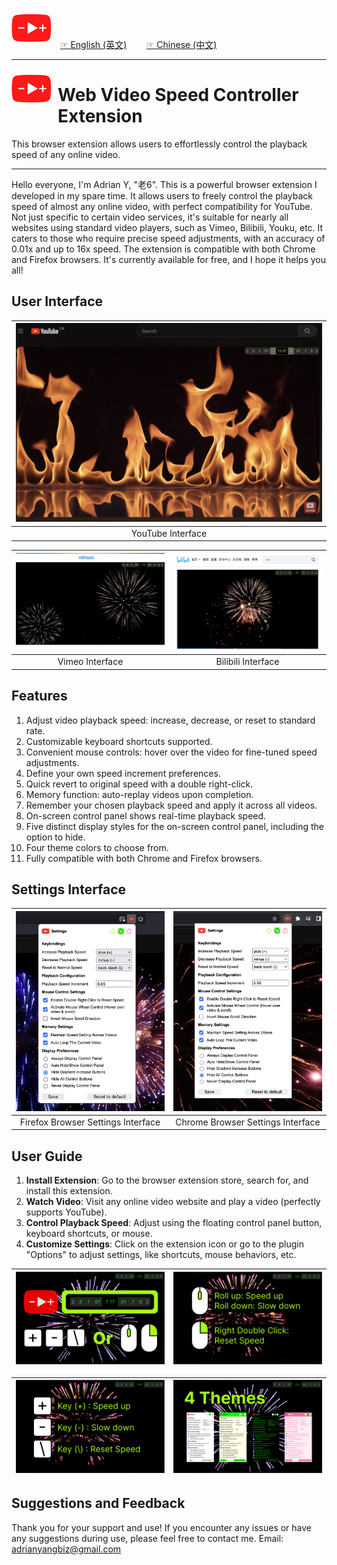 <img src="icons/icon5k.png" width="64" style="margin-right: 10px;"> [☞ English (英文)](https://github.com/aynorway/ay-youtube-speed-controller/blob/master/README.md)&nbsp;&nbsp;&nbsp;&nbsp;&nbsp;&nbsp;&nbsp;&nbsp;[☞ Chinese (中文)](https://github.com/aynorway/ay-youtube-speed-controller/blob/master/README_cn.md)

---

<img src="icons/icon5k.png" width="64" align="left" style="margin-right: 10px; vertical-align: middle;">

# Web Video Speed Controller Extension

This browser extension allows users to effortlessly control the playback speed of any online video.

---

Hello everyone, I'm Adrian Y, "老6". This is a powerful browser extension I developed in my spare time. It allows users to freely control the playback speed of almost any online video, with perfect compatibility for YouTube. Not just specific to certain video services, it's suitable for nearly all websites using standard video players, such as Vimeo, Bilibili, Youku, etc. It caters to those who require precise speed adjustments, with an accuracy of 0.01x and up to 16x speed. The extension is compatible with both Chrome and Firefox browsers. It's currently available for free, and I hope it helps you all!

## User Interface 

| ![YouTube Interface](src/option/pics/Demo-youtube.png) |
|:--:| 
| YouTube Interface |

| ![Vimeo Interface](src/option/pics/Demo-vimeo.png) | ![Bilibili Interface](src/option/pics/Demo-bilibili.png) |
|:--:|:--:| 
| Vimeo Interface | Bilibili Interface |

## Features

1. Adjust video playback speed: increase, decrease, or reset to standard rate.
2. Customizable keyboard shortcuts supported.
3. Convenient mouse controls: hover over the video for fine-tuned speed adjustments.
4. Define your own speed increment preferences.
5. Quick revert to original speed with a double right-click.
6. Memory function: auto-replay videos upon completion.
7. Remember your chosen playback speed and apply it across all videos.
8. On-screen control panel shows real-time playback speed.
9. Five distinct display styles for the on-screen control panel, including the option to hide.
10. Four theme colors to choose from.
11. Fully compatible with both Chrome and Firefox browsers.

## Settings Interface 

| ![Firefox Settings](src/option/pics/IconIndicator-Firefox.png) | ![Chrome Settings](src/option/pics/IconIndicator-Chrome.png) |
|:--:|:--:| 
| Firefox Browser Settings Interface | Chrome Browser Settings Interface |

## User Guide

1. **Install Extension**: Go to the browser extension store, search for, and install this extension.
2. **Watch Video**: Visit any online video website and play a video (perfectly supports YouTube).
3. **Control Playback Speed**: Adjust using the floating control panel button, keyboard shortcuts, or mouse.
4. **Customize Settings**: Click on the extension icon or go to the plugin "Options" to adjust settings, like shortcuts, mouse behaviors, etc.

| ![Chrome Settings](pics/1.png) | ![Chrome Settings](pics/2.png) |
|:--:|:--:| 

| ![Chrome Settings](pics/3.png) | ![Chrome Settings](pics/4.png) |
|:--:|:--:| 

## Suggestions and Feedback

Thank you for your support and use! If you encounter any issues or have any suggestions during use, please feel free to contact me.
Email: [adrianyangbiz@gmail.com](mailto:adrianyangbiz@gmail.com)

